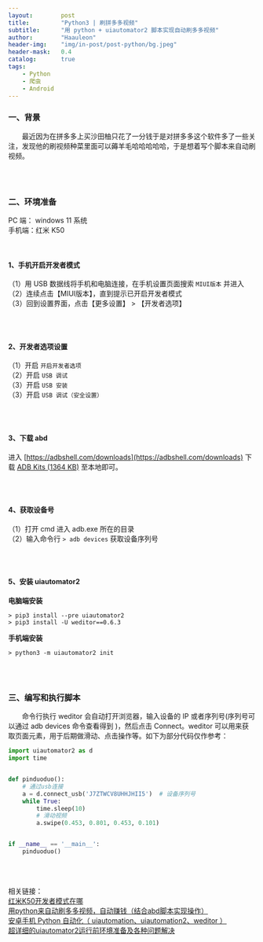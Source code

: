 ```yaml
---
layout:        post
title:         "Python3 | 刷拼多多视频"
subtitle:      "用 python + uiautomator2 脚本实现自动刷多多视频"
author:        "Haauleon"
header-img:    "img/in-post/post-python/bg.jpeg"
header-mask:   0.4
catalog:       true
tags:
    - Python
    - 爬虫
    - Android
---
```


### 一、背景
&emsp;&emsp;最近因为在拼多多上买沙田柚只花了一分钱于是对拼多多这个软件多了一些关注，发现他的刷视频种菜里面可以薅羊毛哈哈哈哈哈，于是想着写个脚本来自动刷视频。    

<br>
<br>

### 二、环境准备
PC 端： windows 11 系统     
手机端：红米 K50     

<br>

#### 1、手机开启开发者模式
（1）用 USB 数据线将手机和电脑连接，在手机设置页面搜索 `MIUI版本` 并进入     
（2）连续点击【MIUI版本】，直到提示已开启开发者模式     
（3）回到设置界面，点击【更多设置】 > 【开发者选项】     

<br>
<br>

#### 2、开发者选项设置
（1）开启 `开启开发者选项`     
（2）开启 `USB 调试`    
（3）开启 `USB 安装`      
（3）开启 `USB 调试（安全设置）`

<br>
<br>

#### 3、下载 abd
进入 [https://adbshell.com/downloads](https://adbshell.com/downloads) 下载 [ADB Kits (1364 KB)](https://adbshell.com/upload/adb.zip) 至本地即可。      

<br>
<br>

#### 4、获取设备号
（1）打开 cmd 进入 adb.exe 所在的目录     
（2）输入命令行 `> adb devices` 获取设备序列号      

<br>
<br>

#### 5、安装 uiautomator2
**电脑端安装**     
```
> pip3 install --pre uiautomator2   
> pip3 install -U weditor==0.6.3
```


**手机端安装**     
```
> python3 -m uiautomator2 init
```

<br>
<br>

### 三、编写和执行脚本
&emsp;&emsp;命令行执行 weditor 会自动打开浏览器，输入设备的 IP 或者序列号(序列号可以通过 adb devices 命令查看得到 )，然后点击 Connect。weditor 可以用来获取页面元素，用于后期做滑动、点击操作等。如下为部分代码仅作参考：             

```python
import uiautomator2 as d
import time


def pinduoduo():
    # 通过usb连接
    a = d.connect_usb('J7ZTWCV8UHHJHII5')  # 设备序列号
    while True:
        time.sleep(10)
        # 滑动视频
        a.swipe(0.453, 0.801, 0.453, 0.101)


if __name__ == '__main__':
    pinduoduo()
```

<br>
<br>

相关链接：   
[红米K50开发者模式在哪](https://jingyan.baidu.com/article/19192ad809c912a43e5707ee.html)     
[用python来自动刷多多视频，自动赚钱（结合abd脚本实现操作）](https://blog.csdn.net/qq_59848320/article/details/120391969)    
[安卓手机 Python 自动化（ uiautomation、uiautomation2、weditor ）](https://blog.csdn.net/lyshark_lyshark/article/details/125848426)    
[超详细的uiautomator2运行前环境准备及各种问题解决](https://blog.csdn.net/qq_44540071/article/details/125246007)    